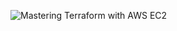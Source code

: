 ![Mastering Terraform with AWS EC2](https://cdn.hashnode.com/res/hashnode/image/upload/v1724363220728/d0f9544e-b597-4a3d-a5c4-683d2769a2a1.png?w=1600&h=840&fit=crop&crop=entropy&auto=compress,format&format=webp)